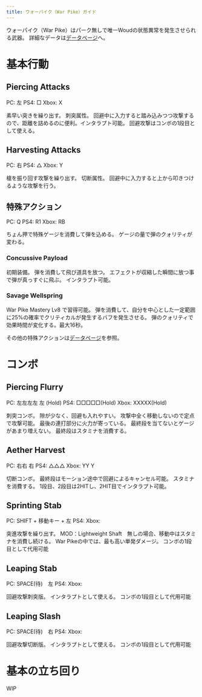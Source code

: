 ```yaml
---
title: ウォーパイク（War Pike）ガイド
---
```

ウォーパイク（War Pike）はパーク無しで唯一Woudの状態異常を発生させられる武器。
詳細なデータは[データページ](/data/warpike)へ。

# 基本行動

## Piercing Attacks

PC: 左
PS4: □
Xbox: X

素早い突きを繰り出す。
刺突属性。
回避中に入力すると踏み込みつつ攻撃するので、距離を詰めるのに便利。インタラプト可能。
回避攻撃はコンボの1段目として使える。

## Harvesting Attacks

PC: 右
PS4: △
Xbox: Y

槍を振り回す攻撃を繰り出す。
切断属性。
回避中に入力すると上から叩きつけるような攻撃を行う。

## 特殊アクション

PC: Q
PS4: R1
Xbox: RB

ちょん押で特殊ゲージを消費して弾を込める。
ゲージの量で弾のクォリティが変わる。

### Concussive Payload

初期装備。
弾を消費して飛び道具を放つ。
エフェクトが収縮した瞬間に放つ事で弾が真っすぐに飛ぶ。
インタラプト可能。

### Savage Wellspring

War Pike Mastery Lv8 で習得可能。
弾を消費して、自分を中心とした一定範囲に25%の確率でクリティカルが発生するバフを発生させる。
弾のクォリティで効果時間が変化する。最大16秒。

その他の特殊アクションは[データページ](/data/sword)を参照。

# コンボ

## Piercing Flurry

PC: 左左左左
左
(Hold)
PS4: □□□□□(Hold)
Xbox: XXXXX(Hold)

刺突コンボ。
隙が少なく、回避も入れやすい。
攻撃中全く移動しないので定点で攻撃可能。
最後の連打部分に火力が寄っている。
最終段を当てないとゲージがあまり増えない。
最終段はスタミナを消費する。

## Aether Harvest

PC: 右右
右
PS4: △△△
Xbox: YY
Y

切断コンボ。
最終段はモーション途中で回避によるキャンセル可能。
スタミナを消費する。
1段目、2段目は2HITし、2HIT目でインタラプト可能。

## Sprinting Stab

PC: SHIFT + 移動キー + 左
PS4: 
Xbox: 

突進攻撃を繰り出す。
MOD：Lightweight Shaft　無しの場合、移動中はスタミナを消費し続ける。
War Pikeの中では、最も高い単発ダメージ。
コンボの1段目として代用可能

## Leaping Stab

PC: SPACE(待)　左
PS4: 
Xbox: 

回避攻撃刺突版。
インタラプトとして使える。
コンボの1段目として代用可能

## Leaping Slash

PC: SPACE(待)　右
PS4: 
Xbox: 

回避攻撃切断版。
インタラプトとして使える。
コンボの1段目として代用可能

# 基本の立ち回り
WIP
